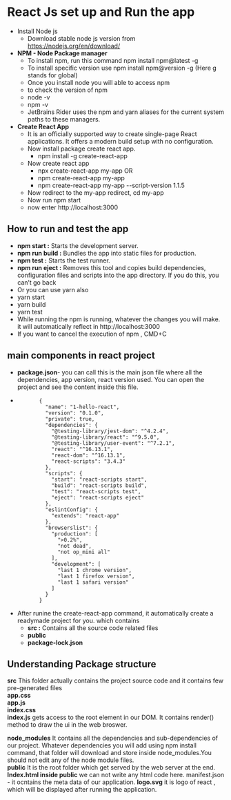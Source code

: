 # React Js set up and Run the app
- Install Node js
  - Download stable node js version from https://nodejs.org/en/download/
- **NPM - Node Package manager**
  - To install npm, run this command npm install npm@latest -g
  - To install specific version use npm install npm@version -g (Here g stands for global)
  - Once you install node you will able to access npm
  - to check the version of npm
  - node -v
  - npm -v
  - JetBrains Rider uses the npm and yarn aliases for the current system paths to these managers.
- **Create React App**
  - It is an officially supported way to create single-page React applications. It offers a modern build setup with no configuration. 
  - Now install package create react app.
    - npm install -g create-react-app
  - Now create react app  
    - npx create-react-app my-app
  OR  
    - npm create-react-app my-app
    - npm create-react-app my-app --script-version 1.1.5
  - Now redirect to the my-app redirect, cd my-app
  - Now run npm start
  - now enter http://localhost:3000  
## How to run and test the app
- **npm start :** Starts the development server.
- **npm run build :** Bundles the app into static files for production.
- **npm test :** Starts the test runner.
- **npm run eject :** Removes this tool and copies build dependencies, configuration files and scripts into the app directory. If you do this, you can’t go back
- Or you can use yarn also
- yarn start
- yarn build
- yarn test
- While running the npm is running, whatever the changes you will make. it will automatically reflect in http://localhost:3000
- If you want to cancel the execution of npm , CMD+C
## main components in react project
- **package.json**- you can call this is the main json file where all the dependencies, app version, react version used. You can open the project and see the content inside this file.
-  ```
          {
            "name": "1-hello-react",
            "version": "0.1.0",
            "private": true,
            "dependencies": {
              "@testing-library/jest-dom": "^4.2.4",
              "@testing-library/react": "^9.5.0",
              "@testing-library/user-event": "^7.2.1",
              "react": "^16.13.1",
              "react-dom": "^16.13.1",
              "react-scripts": "3.4.3"
            },
            "scripts": {
              "start": "react-scripts start",
              "build": "react-scripts build",
              "test": "react-scripts test",
              "eject": "react-scripts eject"
            },
            "eslintConfig": {
              "extends": "react-app"
            },
            "browserslist": {
              "production": [
                ">0.2%",
                "not dead",
                "not op_mini all"
              ],
              "development": [
                "last 1 chrome version",
                "last 1 firefox version",
                "last 1 safari version"
              ]
            }
          }
   ```
- After runine the create-react-app command, it automatically create a readymade project for you. which contains
  - **src :** Contains all the source code related files
  - **public**
  - **package-lock.json**
## Understanding Package structure 
**src** This folder actually contains the project source code and it contains few pre-generated files  
**app.css**  
**app.js**  
**index.css**  
**index.js**  gets access to the root element in our DOM. It contains render() method to draw the ui in the web broswer.  

**node_modules**  It contains all the dependencies and sub-dependencies of our project. Whatever dependencies you will add using npm install command, that folder will download and store inside node_modules.You should not edit any of the node module files.  
**public** It is the root folder which get served by the web server at the end.  
**Index.html inside public**  we can not write any html code here. 
manifest.json - it ocntains the meta data of our application.
**logo.svg** it is logo of react , which will be displayed after running the application.   
